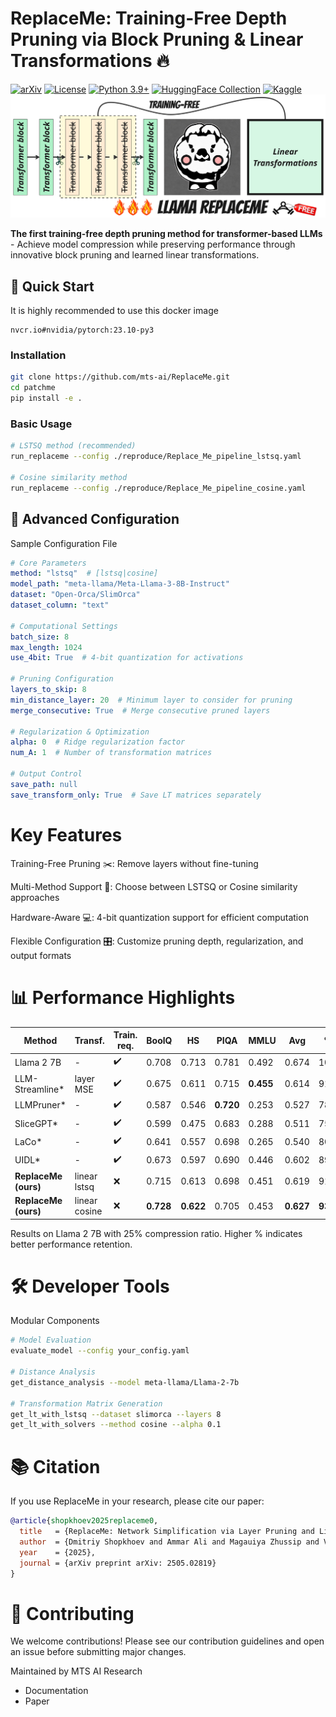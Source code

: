 # ReplaceMe: Training-Free Depth Pruning via Block Pruning & Linear Transformations 🔥

[![arXiv](https://img.shields.io/badge/arXiv-2310.12345-b31b1b.svg)](https://arxiv.org/abs/2505.02819)
[![License](https://img.shields.io/badge/License-Apache_2.0-blue.svg)](https://opensource.org/licenses/Apache-2.0)
[![Python 3.9+](https://img.shields.io/badge/Python-3.9%2B-blue.svg)](https://www.python.org/downloads/)
[![HuggingFace Collection](https://img.shields.io/badge/HuggingFace-Collection-yellow.svg?logo=huggingface)](https://huggingface.co/collections/MTSAIR/replaceme-67ea8226e3feca5a57a9de51)
[![Kaggle](https://img.shields.io/badge/Kaggle-Notebook-20beff?logo=kaggle&logoColor=white)](https://www.kaggle.com/code/ammarali32/replaceme-prune-your-transformer-efficiently)
![ReplaceMe Architecture](figs/logo2.jpg)

**The first training-free depth pruning method for transformer-based LLMs** - Achieve model compression while preserving performance through innovative block pruning and learned linear transformations.

## 🚀 Quick Start
It is highly recommended to use this docker image
```
nvcr.io#nvidia/pytorch:23.10-py3
```
### Installation
```bash
git clone https://github.com/mts-ai/ReplaceMe.git
cd patchme
pip install -e .
```
### Basic Usage
```bash
# LSTSQ method (recommended)
run_replaceme --config ./reproduce/Replace_Me_pipeline_lstsq.yaml

# Cosine similarity method
run_replaceme --config ./reproduce/Replace_Me_pipeline_cosine.yaml
```
## 🔧 Advanced Configuration
Sample Configuration File
```yaml
# Core Parameters
method: "lstsq"  # [lstsq|cosine]
model_path: "meta-llama/Meta-Llama-3-8B-Instruct"
dataset: "Open-Orca/SlimOrca"
dataset_column: "text"

# Computational Settings
batch_size: 8
max_length: 1024
use_4bit: True  # 4-bit quantization for activations

# Pruning Configuration
layers_to_skip: 8
min_distance_layer: 20  # Minimum layer to consider for pruning
merge_consecutive: True  # Merge consecutive pruned layers

# Regularization & Optimization
alpha: 0  # Ridge regularization factor
num_A: 1  # Number of transformation matrices

# Output Control
save_path: null
save_transform_only: True  # Save LT matrices separately
```
# Key Features
Training-Free Pruning ✂️: Remove layers without fine-tuning

Multi-Method Support 🤖: Choose between LSTSQ or Cosine similarity approaches

Hardware-Aware 💻: 4-bit quantization support for efficient computation

Flexible Configuration 🎛️: Customize pruning depth, regularization, and output formats

# 📊 Performance Highlights
| **Method**          | **Transf.**        | **Train. req.** | **BoolQ** | **HS**  | **PIQA** | **MMLU** | **Avg**  | **%**   |
|---------------------|--------------------|-----------------|-----------|--------|----------|----------|----------|---------|
| Llama 2 7B          | -                  | ✔️              | 0.708     | 0.713  | 0.781    | 0.492    | 0.674    | 100     |
| LLM-Streamline*     | layer MSE          | ✔️              | 0.675     | 0.611  | 0.715    | **0.455**| 0.614    | 91.2    |
| LLMPruner*          | -                  | ✔️              | 0.587     | 0.546  | **0.720**| 0.253    | 0.527    | 78.2    |
| SliceGPT*           | -                  | ✔️              | 0.599     | 0.475  | 0.683    | 0.288    | 0.511    | 75.9    |
| LaCo*               | -                  | ✔️              | 0.641     | 0.557  | 0.698    | 0.265    | 0.540    | 80.2    |
| UIDL*               | -                  | ✔️              | 0.673     | 0.597  | 0.690    | 0.446    | 0.602    | 89.3    |
| **ReplaceMe (ours)**  | linear lstsq       | ❌              | 0.715     | 0.613  | 0.698    | 0.451    | 0.619    | 91.9    |
| **ReplaceMe (ours)**  | linear cosine      | ❌              | **0.728** | **0.622**| 0.705   | 0.453    | **0.627**| **93.1**|


Results on Llama 2 7B with 25% compression ratio. Higher % indicates better performance retention.

# 🛠️ Developer Tools
Modular Components
```bash
# Model Evaluation
evaluate_model --config your_config.yaml

# Distance Analysis
get_distance_analysis --model meta-llama/Llama-2-7b

# Transformation Matrix Generation
get_lt_with_lstsq --dataset slimorca --layers 8
get_lt_with_solvers --method cosine --alpha 0.1
```
# 📚 Citation
If you use ReplaceMe in your research, please cite our paper:

```bibtex
@article{shopkhoev2025replaceme0,
  title   = {ReplaceMe: Network Simplification via Layer Pruning and Linear Transformations},
  author  = {Dmitriy Shopkhoev and Ammar Ali and Magauiya Zhussip and Valentin Malykh and Stamatios Lefkimmiatis and Nikos Komodakis and Sergey Zagoruyko},
  year    = {2025},
  journal = {arXiv preprint arXiv: 2505.02819}
}
```
# 🤝 Contributing
We welcome contributions! Please see our contribution guidelines and open an issue before submitting major changes.

Maintained by MTS AI Research 
- Documentation
- Paper

